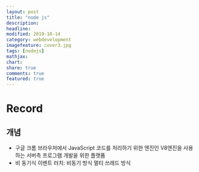 ```yaml
---
layout: post
title: "node js"
description: 
headline: 
modified: 2019-10-14
category: webdevelopment
imagefeature: cover3.jpg
tags: [nodejs]
mathjax: 
chart: 
share: true
comments: true
featured: true
---
```


# Record
## 개념
- 구글 크롬 브라우저에서 JavaScript 코드를 처리하기 위한 엔진인 V8엔진을 사용하는 서버측 프로그램 개발을 위한 플랫폼
- 비 동기식 이벤트 러치: 비동기 방식 멀티 쓰레드 방식